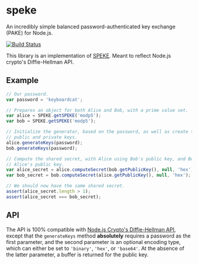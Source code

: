 # speke

An incredibly simple balanced password-authenticated key exchange (PAKE) for Node.js.

[![Build Status](https://travis-ci.org/shovon/node-speke.svg)](https://travis-ci.org/shovon/node-speke)

This library is an implementation of [SPEKE](http://en.wikipedia.org/wiki/SPEKE_(cryptography)). Meant to reflect Node.js crypto's Diffie-Hellman API.

## Example

```javascript
// Our password.
var password = 'keyboardcat';

// Prepares an object for both Alice and Bob, with a prime value set.
var alice = SPEKE.getSPEKE('modp5');
var bob = SPEKE.getSPEKE('modp5');

// Initialize the generator, based on the password, as well as create the
// public and private keys.
alice.generateKeys(password);
bob.generateKeys(password);

// Compute the shared secret, with Alice using Bob's public key, and Bob using
// Alice's public key.
var alice_secret = alice.computeSecret(bob.getPublicKey(), null, 'hex');
var bob_secret = bob.computeSecret(alice.getPublicKey(), null, 'hex');

// We should now have the same shared secret.
assert(alice_secret.length > 1);
assert(alice_secret === bob_secret);
```

## API

The API is 100% compatible with [Node.js Crypto's Diffie-Hellman API](http://nodejs.org/api/crypto.html#crypto_class_diffiehellman), except that the `generateKeys` method **absolutely** requires a password as the first parameter, and the second parameter is an optional encoding type, which can either be set to `'binary'`, `'hex'`, or `'base64'`. At the absence of the latter parameter, a buffer is returned for the public key.
